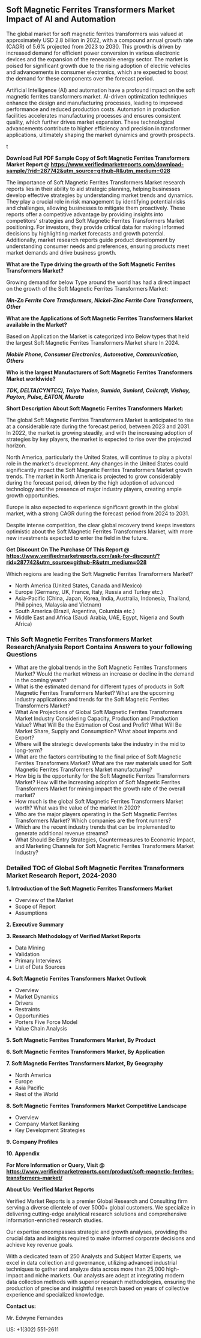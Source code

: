 <h2>Soft Magnetic Ferrites Transformers Market Impact of AI and Automation</h2><p>The global market for soft magnetic ferrites transformers was valued at approximately USD 2.8 billion in 2022, with a compound annual growth rate (CAGR) of 5.6% projected from 2023 to 2030. This growth is driven by increased demand for efficient power conversion in various electronic devices and the expansion of the renewable energy sector. The market is poised for significant growth due to the rising adoption of electric vehicles and advancements in consumer electronics, which are expected to boost the demand for these components over the forecast period.</p><p>Artificial Intelligence (AI) and automation have a profound impact on the soft magnetic ferrites transformers market. AI-driven optimization techniques enhance the design and manufacturing processes, leading to improved performance and reduced production costs. Automation in production facilities accelerates manufacturing processes and ensures consistent quality, which further drives market expansion. These technological advancements contribute to higher efficiency and precision in transformer applications, ultimately shaping the market dynamics and growth prospects.</p>t</p><p id="" class=""><strong>Download Full PDF Sample Copy of Soft Magnetic Ferrites Transformers Market Report @ <a href="https://www.verifiedmarketreports.com/download-sample/?rid=287742&utm_source=github-R&utm_medium=028" target="_blank">https://www.verifiedmarketreports.com/download-sample/?rid=287742&utm_source=github-R&utm_medium=028</a></strong></p><p>The importance of&nbsp;Soft Magnetic Ferrites Transformers Market research reports lies in their ability to aid strategic planning, helping businesses develop effective strategies by understanding market trends and dynamics. They play a crucial role in risk management by identifying potential risks and challenges, allowing businesses to mitigate them proactively. These reports offer a competitive advantage by providing insights into competitors' strategies and Soft Magnetic Ferrites Transformers Market positioning. For investors, they provide critical data for making informed decisions by highlighting market forecasts and growth potential. Additionally, market research reports guide product development by understanding consumer needs and preferences, ensuring products meet market demands and drive business growth.</p><p><strong>What are the&nbsp;Type driving the growth of the Soft Magnetic Ferrites Transformers Market?</strong></p><p id="" class="">Growing demand for below Type around the world has had a direct impact on the growth of the Soft Magnetic Ferrites Transformers Market:</p><em><strong>Mn-Zn Ferrite Core Transformers, Nickel-Zinc Ferrite Core Transformers, Other</strong></em></p><strong>What are the&nbsp;Applications&nbsp;of Soft Magnetic Ferrites Transformers Market available in the Market?</strong></p><p id="" class="">Based on Application the Market is categorized into Below types that held the largest Soft Magnetic Ferrites Transformers Market share In 2024.</p><em><strong>Mobile Phone, Consumer Electronics, Automotive, Communication, Others</strong></em></p><strong>Who is the largest Manufacturers of Soft Magnetic Ferrites Transformers Market worldwide?</strong></p><p><em><strong>TDK, DELTA(CYNTEC), Taiyo Yuden, Sumida, Sunlord, Coilcraft, Vishay, Payton, Pulse, EATON, Murata</strong></em></p><p id="" class=""><strong>Short Description About Soft Magnetic Ferrites Transformers Market:</strong></p><p>The global Soft Magnetic Ferrites Transformers Market is anticipated to rise at a considerable rate during the forecast period, between 2023 and 2031. In 2022, the market is growing steadily, and with the increasing adoption of strategies by key players, the market is expected to rise over the projected horizon.</p><p>North America, particularly the United States, will continue to play a pivotal role in the market's development. Any changes in the United States could significantly impact the Soft Magnetic Ferrites Transformers Market growth trends. The market in North America is projected to grow considerably during the forecast period, driven by the high adoption of advanced technology and the presence of major industry players, creating ample growth opportunities.</p><p>Europe is also expected to experience significant growth in the global market, with a strong CAGR during the forecast period from 2024 to 2031.</p><p>Despite intense competition, the clear global recovery trend keeps investors optimistic about the Soft Magnetic Ferrites Transformers Market, with more new investments expected to enter the field in the future.</p><p id="" class=""><strong>Get Discount On The Purchase Of This Report @ <a href="https://www.verifiedmarketreports.com/ask-for-discount/?rid=287742&utm_source=github-R&utm_medium=028" target="_blank">https://www.verifiedmarketreports.com/ask-for-discount/?rid=287742&utm_source=github-R&utm_medium=028</a></strong></p>Which regions are leading the Soft Magnetic Ferrites Transformers Market?</p><ul><li>North America (United States, Canada and Mexico)</li><li>Europe (Germany, UK, France, Italy, Russia and Turkey etc.)</li><li>Asia-Pacific (China, Japan, Korea, India, Australia, Indonesia, Thailand, Philippines, Malaysia and Vietnam)</li><li>South America (Brazil, Argentina, Columbia etc.)</li><li>Middle East and Africa (Saudi Arabia, UAE, Egypt, Nigeria and South Africa)</li></ul><h3 id="" class="">This Soft Magnetic Ferrites Transformers Market Research/Analysis Report Contains Answers to your following Questions</h3><ul><li>What are the global trends in the Soft Magnetic Ferrites Transformers Market? Would the market witness an increase or decline in the demand in the coming years?</li><li>What is the estimated demand for different types of products in Soft Magnetic Ferrites Transformers Market? What are the upcoming industry applications and trends for the Soft Magnetic Ferrites Transformers Market?</li><li>What Are Projections of Global Soft Magnetic Ferrites Transformers Market Industry Considering Capacity, Production and Production Value? What Will Be the Estimation of Cost and Profit? What Will Be Market Share, Supply and Consumption? What about imports and Export?</li><li>Where will the strategic developments take the industry in the mid to long-term?</li><li>What are the factors contributing to the final price of Soft Magnetic Ferrites Transformers Market? What are the raw materials used for Soft Magnetic Ferrites Transformers Market manufacturing?</li><li>How big is the opportunity for the Soft Magnetic Ferrites Transformers Market? How will the increasing adoption of Soft Magnetic Ferrites Transformers Market for mining impact the growth rate of the overall market?</li><li>How much is the global Soft Magnetic Ferrites Transformers Market worth? What was the value of the market In 2020?</li><li>Who are the major players operating in the Soft Magnetic Ferrites Transformers Market? Which companies are the front runners?</li><li>Which are the recent industry trends that can be implemented to generate additional revenue streams?</li><li>What Should Be Entry Strategies, Countermeasures to Economic Impact, and Marketing Channels for Soft Magnetic Ferrites Transformers Market Industry?</li></ul><h3 id="" class="">Detailed TOC of Global Soft Magnetic Ferrites Transformers Market Research Report, 2024-2030</h3><p id="" class=""><strong>1. Introduction of the Soft Magnetic Ferrites Transformers Market</strong></p><ul><li>Overview of the Market</li><li>Scope of Report</li><li>Assumptions</li></ul><p id="" class=""><strong>2. Executive Summary</strong></p><p id="" class=""><strong>3. Research Methodology of Verified Market Reports</strong></p><ul><li>Data Mining</li><li>Validation</li><li>Primary Interviews</li><li>List of Data Sources</li></ul><p id="" class=""><strong>4. Soft Magnetic Ferrites Transformers Market Outlook</strong></p><ul><li>Overview</li><li>Market Dynamics</li><li>Drivers</li><li>Restraints</li><li>Opportunities</li><li>Porters Five Force Model</li><li>Value Chain Analysis</li></ul><p id="" class=""><strong>5. Soft Magnetic Ferrites Transformers Market, By Product</strong></p><p id="" class=""><strong>6. Soft Magnetic Ferrites Transformers Market, By Application</strong></p><p id="" class=""><strong>7. Soft Magnetic Ferrites Transformers Market, By Geography</strong></p><ul><li>North America</li><li>Europe</li><li>Asia Pacific</li><li>Rest of the World</li></ul><p id="" class=""><strong>8. Soft Magnetic Ferrites Transformers Market Competitive Landscape</strong></p><ul><li>Overview</li><li>Company Market Ranking</li><li>Key Development Strategies</li></ul><p id="" class=""><strong>9. Company Profiles</strong></p><p id="" class=""><strong>10. Appendix</strong></p><p id="" class=""><strong>For More Information or Query, Visit @ <a href="https://www.verifiedmarketreports.com/product/soft-magnetic-ferrites-transformers-market/" target="_blank">https://www.verifiedmarketreports.com/product/soft-magnetic-ferrites-transformers-market/</a></strong></p><p id="" class=""><strong>About Us: Verified Market Reports</strong></p><p id="" class="">Verified Market Reports is a premier Global Research and Consulting firm serving a diverse clientele of over 5000+ global customers. We specialize in delivering cutting-edge analytical research solutions and comprehensive information-enriched research studies.</p><p id="" class="">Our expertise encompasses strategic and growth analyses, providing the crucial data and insights required to make informed corporate decisions and achieve key revenue goals.</p><p id="" class="">With a dedicated team of 250 Analysts and Subject Matter Experts, we excel in data collection and governance, utilizing advanced industrial techniques to gather and analyze data across more than 25,000 high-impact and niche markets. Our analysts are adept at integrating modern data collection methods with superior research methodologies, ensuring the production of precise and insightful research based on years of collective experience and specialized knowledge.</p><p id="" class=""><strong>Contact us:</strong></p><p id="" class="">Mr. Edwyne Fernandes</p><p id="" class="">US: +1(302) 551-2611</p>